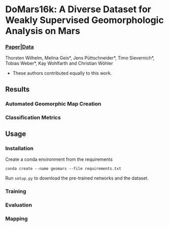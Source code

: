# DoMars16k: A Diverse Dataset for Weakly Supervised Geomorphologic Analysis on Mars

### [Paper](https://www.google.com "Paper")|[Data](https://www.google.com "Paper")

Thorsten Wilhelm, Melina Geis*, Jens Püttschneider*, Timo Sievernich*, Tobias Weber*, Kay Wohlfarth and Christian Wöhler

* These authors contributed equally to this work.
## Results

### Automated Geomorphic Map Creation

### Classification Metrics

## Usage
### Installation
Create a conda environment from the requirements
```
conda create --name geomars --file requirements.txt
```
Run `setup.py` to download the pre-trained networks and the dataset.

### Training

### Evaluation

### Mapping


